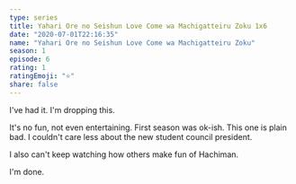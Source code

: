 ```yaml
--- 
type: series 
title: Yahari Ore no Seishun Love Come wa Machigatteiru Zoku 1x6 
date: "2020-07-01T22:16:35" 
name: "Yahari Ore no Seishun Love Come wa Machigatteiru Zoku" 
season: 1 
episode: 6 
rating: 1 
ratingEmoji: "⭐️" 
share: false 
---
```


I've had it. I'm dropping this.

It's no fun, not even entertaining. First season was ok-ish. This one is plain bad. I couldn't care less about the new student council president.

I also can't keep watching how others make fun of Hachiman. 

I'm done.
